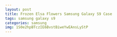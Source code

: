 ```yaml
---
layout: post
title: Frozen Elsa Flowers Samsung Galaxy S9 Case
tags: samsung galaxy s9
categories: samsung
img: 1S0e2hpBTczIE6BvstBiweYwEAnsLyStP
---
```

